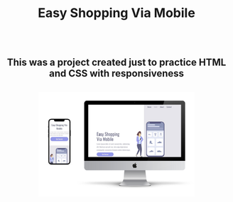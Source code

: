 <h1 align="center"> Easy Shopping Via Mobile</h1>
<br>
<br>
<h2 align="center"> This was a project created just to practice HTML and CSS with responsiveness <h2/>

<p align="center">
<img align="middle" src="https://github.com/thomascaldana/easy-shopping/blob/main/assets/aprenseta%C3%A7%C3%B5a%20pc%20e%20celular.png?raw=true" width="70%" />

<p/>
